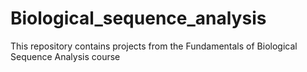 # Biological_sequence_analysis
This repository contains projects from the Fundamentals of Biological Sequence Analysis course
